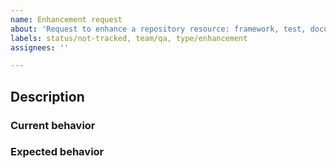 ```yaml
---
name: Enhancement request
about: 'Request to enhance a repository resource: framework, test, documentation ...'
labels: status/not-tracked, team/qa, type/enhancement
assignees: ''

---
```


<!-- Important: No section may be left blank. -->

## Description
<!-- Describe the module or behavior to be improved -->

### Current behavior
<!-- Describe current behavior -->

### Expected behavior
<!-- Describe the expected behavior after the proposed improvement-->

